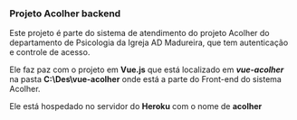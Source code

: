### Projeto Acolher backend
Este projeto é parte do sistema de atendimento do projeto Acolher do 
departamento de Psicologia da Igreja AD Madureira, que tem autenticação e
controle de acesso.

Ele faz paz com o projeto em **Vue.js** que está localizado em _**vue-acolher**_ 
na pasta **C:\Des\vue-acolher** onde está a parte do Front-end do sistema Acolher.

Ele está hospedado no servidor do **Heroku** com o nome de **acolher**
